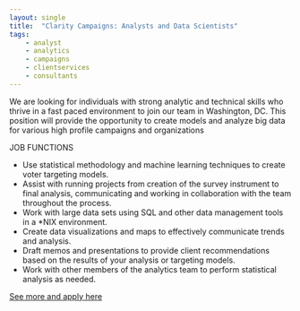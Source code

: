 ```yaml
---
layout: single
title:  "Clarity Campaigns: Analysts and Data Scientists"
tags: 
    - analyst
    - analytics
    - campaigns
    - clientservices
    - consultants
---
```


We are looking for individuals with strong analytic and technical skills who thrive in a fast paced environment to join our team in Washington, DC. This position will provide the opportunity to create models and analyze big data for various high profile campaigns and organizations  

JOB FUNCTIONS
* Use statistical methodology and machine learning techniques to create voter targeting models.
* Assist with running projects from creation of the survey instrument to final analysis, communicating and working in collaboration with the team throughout the process.
* Work with large data sets using SQL and other data management tools in a *NIX environment.
* Create data visualizations and maps to effectively communicate trends and analysis.
* Draft memos and presentations to provide client recommendations based on the results of your analysis or targeting models.
* Work with other members of the analytics team to perform statistical analysis as needed.

[See more and apply here](http://www.claritycampaigns.com/careers#data-scientists)
